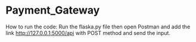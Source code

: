 # Payment_Gateway

How to run the code:
Run the flaska.py file then open Postman and add the link http://127.0.0.1:5000/api with POST method and send the input.
